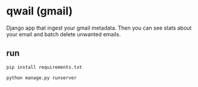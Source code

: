 # qwail (gmail)
Django app that ingest your gmail metadata. Then you can see stats about your email and batch delete unwanted emails.

## run
```shell
pip install requirements.txt

python manage.py runserver

```